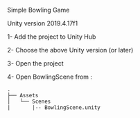 Simple Bowling Game

Unity version 2019.4.17f1


1- Add the project to Unity Hub 

2- Choose the above Unity version (or later)

3- Open the project

4- Open BowlingScene from :

	.
	├── Assets
	│   └── Scenes
	|       |-- BowlingScene.unity
   
